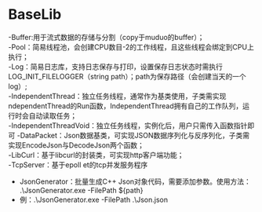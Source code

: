 # BaseLib
-Buffer:用于流式数据的存储与分割（copy于muduo的buffer）；  
-Pool：简易线程池，会创建CPU数目-2的工作线程，且这些线程会绑定到CPU上执行；  
-Log：简易日志库，支持日志保存与打印，设置保存日志状态时需执行LOG_INIT_FILELOGGER（string path）；path为保存路径（会创建当天的一个log）;  
-IndependentThread：独立任务线程，通常作为基类使用，子类需实现ndependentThread的Run函数，IndependentThread拥有自己的工作队列，运行时会自动读取任务；  
-IndependentThreadVoid：独立任务线程，实例化后，用户只需传入函数指针即可 
-DataPacket：Json数据基类，可实现JSON数据序列化与反序列化，子类需实现EncodeJson与DecodeJson两个函数；  
-LibCurl：基于libcurl的封装类，可实现http客户端功能；  
-TcpServer：基于epoll et的tcp并发服务程序
- JsonGenerator：批量生成C++ Json对象代码，需要添加参数。使用方法： .\JsonGenerator.exe -FilePath ${path}
- 例：.\JsonGenerator.exe -FilePath .\Json.json
